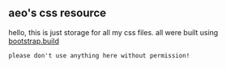 ## aeo's css resource

hello, this is just storage for all my css files. all were built using [bootstrap.build](https://bootstrap.build/app)

`please don't use anything here without permission!`
